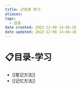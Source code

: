 ```yaml
---
title: 📋目录-学习
aliases:
tags:
  - 目录
date created: 2022-12-08 14:46:18
date updated: 2022-12-08 14:46:18
---
```


# 📋目录-学习

- [[笔记方法]]
- [[记忆方法]]
